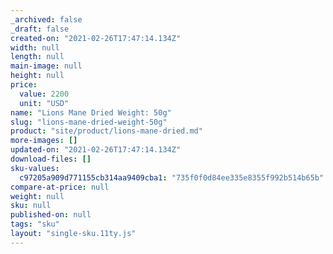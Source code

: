 ```yaml
---
_archived: false
_draft: false
created-on: "2021-02-26T17:47:14.134Z"
width: null
length: null
main-image: null
height: null
price:
  value: 2200
  unit: "USD"
name: "Lions Mane Dried Weight: 50g"
slug: "lions-mane-dried-weight-50g"
product: "site/product/lions-mane-dried.md"
more-images: []
updated-on: "2021-02-26T17:47:14.134Z"
download-files: []
sku-values:
  c97205a909d771155cb314aa9409cba1: "735f0f0d84ee335e8355f992b514b65b"
compare-at-price: null
weight: null
sku: null
published-on: null
tags: "sku"
layout: "single-sku.11ty.js"
---
```



